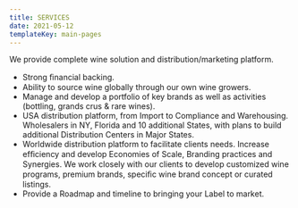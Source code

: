 ```yaml
---
title: SERVICES
date: 2021-05-12
templateKey: main-pages
---
```

<!--StartFragment-->

We provide complete wine solution and distribution/marketing platform.



* Strong ﬁnancial backing.
* Ability to source wine globally through our own wine growers.
* Manage and develop a portfolio of key brands as well as activities (bottling, grands crus & rare wines).
* USA distribution platform, from Import to Compliance and Warehousing. Wholesalers in NY, Florida and 10 additional States, with plans to build additional Distribution Centers in Major States.
* Worldwide distribution platform to facilitate clients needs. Increase efﬁciency and develop Economies of Scale, Branding practices and Synergies. We work closely with our clients to develop customized wine programs, premium brands, speciﬁc wine brand concept or curated listings.
* Provide a Roadmap and timeline to bringing your Label to market.



<!--EndFragment-->